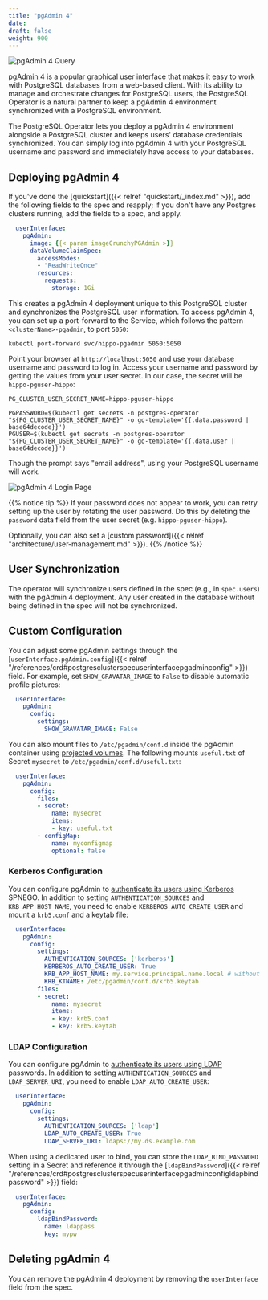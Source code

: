 ```yaml
---
title: "pgAdmin 4"
date:
draft: false
weight: 900
---
```


![pgAdmin 4 Query](/images/pgadmin4-query.png)

[pgAdmin 4](https://www.pgadmin.org/) is a popular graphical user interface that
makes it easy to work with PostgreSQL databases from a web-based client. With
its ability to manage and orchestrate changes for PostgreSQL users, the PostgreSQL
Operator is a natural partner to keep a pgAdmin 4 environment synchronized with
a PostgreSQL environment.

The PostgreSQL Operator lets you deploy a pgAdmin 4 environment alongside a
PostgreSQL cluster and keeps users' database credentials synchronized. You can
simply log into pgAdmin 4 with your PostgreSQL username and password and
immediately have access to your databases.

## Deploying pgAdmin 4

If you've done the [quickstart]({{< relref "quickstart/_index.md" >}}), add the
following fields to the spec and reapply; if you don't have any Postgres clusters
running, add the fields to a spec, and apply.

```yaml
  userInterface:
    pgAdmin:
      image: {{< param imageCrunchyPGAdmin >}}
      dataVolumeClaimSpec:
        accessModes:
        - "ReadWriteOnce"
        resources:
          requests:
            storage: 1Gi
```

This creates a pgAdmin 4 deployment unique to this PostgreSQL cluster and synchronizes
the PostgreSQL user information. To access pgAdmin 4, you can set up a port-forward
to the Service, which follows the pattern `<clusterName>-pgadmin`, to port `5050`:

```
kubectl port-forward svc/hippo-pgadmin 5050:5050
```

Point your browser at `http://localhost:5050` and use your database username and
password to log in. Access your username and password by getting the values from
your user secret. In our case, the secret will be `hippo-pguser-hippo`:

```
PG_CLUSTER_USER_SECRET_NAME=hippo-pguser-hippo

PGPASSWORD=$(kubectl get secrets -n postgres-operator "${PG_CLUSTER_USER_SECRET_NAME}" -o go-template='{{.data.password | base64decode}}')
PGUSER=$(kubectl get secrets -n postgres-operator "${PG_CLUSTER_USER_SECRET_NAME}" -o go-template='{{.data.user | base64decode}}')
```

Though the prompt says "email address", using your PostgreSQL username will work.

![pgAdmin 4 Login Page](/images/pgadmin4-login.png)

{{% notice tip %}}
If your password does not appear to work, you can retry setting up the user by
rotating the user password. Do this by deleting the `password` data field from
the user secret (e.g. `hippo-pguser-hippo`).

Optionally, you can also set a [custom password]({{< relref "architecture/user-management.md" >}}).
{{% /notice %}}

## User Synchronization

The operator will synchronize users defined in the spec (e.g., in `spec.users`) with the pgAdmin 4
deployment. Any user created in the database without being defined in the spec will not be
synchronized.

## Custom Configuration

You can adjust some pgAdmin settings through the
[`userInterface.pgAdmin.config`]({{< relref "/references/crd#postgresclusterspecuserinterfacepgadminconfig" >}})
field. For example, set `SHOW_GRAVATAR_IMAGE` to `False` to disable automatic profile pictures:

```yaml
  userInterface:
    pgAdmin:
      config:
        settings:
          SHOW_GRAVATAR_IMAGE: False
```

You can also mount files to `/etc/pgadmin/conf.d` inside the pgAdmin container using
[projected volumes](https://kubernetes.io/docs/concepts/storage/projected-volumes/).
The following mounts `useful.txt` of Secret `mysecret` to `/etc/pgadmin/conf.d/useful.txt`:

```yaml
  userInterface:
    pgAdmin:
      config:
        files:
        - secret:
            name: mysecret
            items:
            - key: useful.txt
        - configMap:
            name: myconfigmap
            optional: false
```

### Kerberos Configuration

You can configure pgAdmin to [authenticate its users using Kerberos](https://www.pgadmin.org/docs/pgadmin4/latest/kerberos.html)
SPNEGO. In addition to setting `AUTHENTICATION_SOURCES` and `KRB_APP_HOST_NAME`, you need to
enable `KERBEROS_AUTO_CREATE_USER` and mount a `krb5.conf` and a keytab file:

```yaml
  userInterface:
    pgAdmin:
      config:
        settings:
          AUTHENTICATION_SOURCES: ['kerberos']
          KERBEROS_AUTO_CREATE_USER: True
          KRB_APP_HOST_NAME: my.service.principal.name.local # without HTTP class
          KRB_KTNAME: /etc/pgadmin/conf.d/krb5.keytab
        files:
        - secret:
            name: mysecret
            items:
            - key: krb5.conf
            - key: krb5.keytab
```

### LDAP Configuration

You can configure pgAdmin to [authenticate its users using LDAP](https://www.pgadmin.org/docs/pgadmin4/latest/ldap.html)
passwords. In addition to setting `AUTHENTICATION_SOURCES` and `LDAP_SERVER_URI`, you need to
enable `LDAP_AUTO_CREATE_USER`:

```yaml
  userInterface:
    pgAdmin:
      config:
        settings:
          AUTHENTICATION_SOURCES: ['ldap']
          LDAP_AUTO_CREATE_USER: True
          LDAP_SERVER_URI: ldaps://my.ds.example.com
```

When using a dedicated user to bind, you can store the `LDAP_BIND_PASSWORD` setting in a Secret and
reference it through the [`ldapBindPassword`]({{< relref "/references/crd#postgresclusterspecuserinterfacepgadminconfigldapbindpassword" >}})
field:

```yaml
  userInterface:
    pgAdmin:
      config:
        ldapBindPassword:
          name: ldappass
          key: mypw
```

## Deleting pgAdmin 4

You can remove the pgAdmin 4 deployment by removing the `userInterface` field from the spec.

